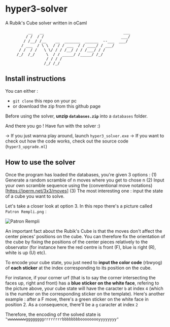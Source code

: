 # hyper3-solver

A Rubik's Cube solver written in oCaml
```
          __   __                                   ___  
         / /  / /                                  ___/  
        / /__/ /__    __  _______  ______  --___  ___/   
       / ___  / \ \  / / / ___  / / ____/ / ___/         
      / /  / /   \ \/ / / /__/ / / /___/ / /             
     /_/  /_/     \  / / _____/ /_____/ /_/              
                  / / / /                                
                 /_/ /_/                                 
```

## Install instructions
You can either :
* `git clone` this repo on your pc
* or download the zip from this github page

Before using the solver, **unzip `databases.zip`** into a `databases` folder.

And there you go ! Have fun with the solver :)

-> If you just wanna play around, launch `hyper3_solver.exe`
-> If you want to check out how the code works, check out the source code (`hyper3_upgrade.ml`)

## How to use the solver

Once the program has loaded the databases, you're given 3 options :
(1) Generate a random scramble of n moves where you get to chose n
(2) Input your own scramble sequence using the (conventional move notations)[https://jperm.net/3x3/moves]
(3) The most interesting one : input the state of a cube you want to solve.

Let's take a closer look at option 3.
In this repo there's a picture called `Patron Rempli.png` :

![Patron Rempli](https://github.com/user-attachments/assets/9cb81407-3fad-4f48-83fb-b437073ba50b)

An important fact about the Rubik's Cube is that the moves don't affect the center pieces' positions on the cube. You can therefore fix the orientation of the cube by fixing the positions of the center pieces relatively to the observator (for instance here the red centre is front (F), blue is right (R), white is up (U) etc).

To encode your cube state, you just need to **input the color code** (rbwyog) of **each sticker** at the index corresponding to its position on the cube.

For instance, if your corner urf (that is to say the corner intersecting the faces up, right and front) has a **blue sticker on the white face**, refering to the picture above, your cube state will have the caracter `b` at index `4` (which is the number on the corresponding sticker on the template).
Here's another example : after a F move, there's a green sticker on the white face in position 2. As a consequence, there'll be a `g` caracter at index `2`

Therefore, the encoding of the solved state is `"wwwwwwwwggggggggrrrrrrrrbbbbbbbbooooooooyyyyyyyy"`
